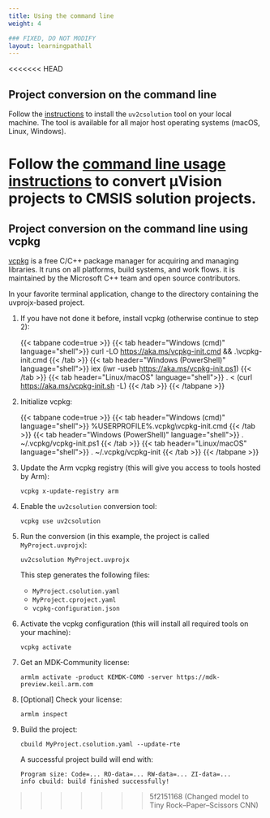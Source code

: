 ```yaml
---
title: Using the command line
weight: 4

### FIXED, DO NOT MODIFY
layout: learningpathall
---
```


<<<<<<< HEAD
## Project conversion on the command line

Follow the [instructions](https://arm-software.github.io/MDK-Toolbox/01_installation/) to install the `uv2csolution` tool on
your local machine. The tool is available for all major host operating systems (macOS, Linux, Windows).

Follow the [command line usage instructions](https://arm-software.github.io/MDK-Toolbox/04_uv2csolution/) to convert
µVision projects to CMSIS solution projects.
=======
## Project conversion on the command line using vcpkg

[vcpkg](https://vcpkg.io/en/index.html) is a free C/C++ package manager for acquiring and managing libraries. It runs on all platforms, build systems, and work flows. it is maintained by the Microsoft C++ team and open source contributors.

In your favorite terminal application, change to the directory containing the uvprojx-based project.

1. If you have not done it before, install vcpkg (otherwise continue to step 2):

   {{< tabpane code=true >}}
     {{< tab header="Windows (cmd)" language="shell">}}
   curl -LO https://aka.ms/vcpkg-init.cmd && .\vcpkg-init.cmd
     {{< /tab >}}
     {{< tab header="Windows (PowerShell)" language="shell">}}
   iex (iwr -useb https://aka.ms/vcpkg-init.ps1)
     {{< /tab >}}
     {{< tab header="Linux/macOS" language="shell">}}
   . < (curl https://aka.ms/vcpkg-init.sh -L)
     {{< /tab >}}
   {{< /tabpane >}}

1. Initialize vcpkg:

   {{< tabpane code=true >}}
     {{< tab header="Windows (cmd)" language="shell">}}
   %USERPROFILE%\.vcpkg\vcpkg-init.cmd
     {{< /tab >}}
     {{< tab header="Windows (PowerShell)" language="shell">}}
   . ~/.vcpkg/vcpkg-init.ps1
     {{< /tab >}}
     {{< tab header="Linux/macOS" language="shell">}}
   . ~/.vcpkg/vcpkg-init
     {{< /tab >}}
   {{< /tabpane >}}

2. Update the Arm vcpkg registry (this will give you access to tools hosted by Arm):

   ```shell
   vcpkg x-update-registry arm
   ```

3. Enable the `uv2csolution` conversion tool:

   ```shell
   vcpkg use uv2csolution
   ```

4. Run the conversion (in this example, the project is called `MyProject.uvprojx`):

   ```shell
   uv2csolution MyProject.uvprojx
   ```

   This step generates the following files:
   - `MyProject.csolution.yaml`
   - `MyProject.cproject.yaml`
   - `vcpkg-configuration.json`

5. Activate the vcpkg configuration (this will install all required tools on your machine):

   ```shell
   vcpkg activate
   ```

5. Get an MDK-Community license:

   ```shell
   armlm activate -product KEMDK-COM0 -server https://mdk-preview.keil.arm.com
   ```

5. [Optional] Check your license:

   ```shell
   armlm inspect
   ```

6. Build the project:

   ```shell
   cbuild MyProject.csolution.yaml --update-rte
   ```

   A successful project build will end with:

   ```output
   Program size: Code=... RO-data=... RW-data=... ZI-data=...
   info cbuild: build finished successfully!
   ```
>>>>>>> 5f2151168 (Changed model to Tiny Rock–Paper–Scissors CNN)
